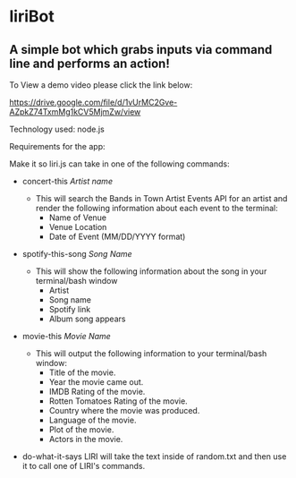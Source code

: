 # liriBot
## A simple bot which grabs inputs via command line and performs an action!

To View a demo video please click the link below:

 https://drive.google.com/file/d/1vUrMC2Gve-AZpkZ74TxmMg1kCV5MjmZw/view

Technology used: node.js

Requirements for the app:

Make it so liri.js can take in one of the following commands:

* concert-this *Artist name*
  * This will search the Bands in Town Artist Events API for an artist and render the following information about each event to the terminal:
    * Name of Venue
    * Venue Location
    * Date of Event (MM/DD/YYYY format)

* spotify-this-song *Song Name*
  * This will show the following information about the song in your terminal/bash window
    * Artist
    * Song name
    * Spotify link
    * Album song appears

* movie-this *Movie Name*
  * This will output the following information to your terminal/bash window:
    * Title of the movie.
    * Year the movie came out.
    * IMDB Rating of the movie.
    * Rotten Tomatoes Rating of the movie.
    * Country where the movie was produced.
    * Language of the movie.
    * Plot of the movie.
    * Actors in the movie.


* do-what-it-says
  LIRI will take the text inside of random.txt and then use it to call one of LIRI's commands.
